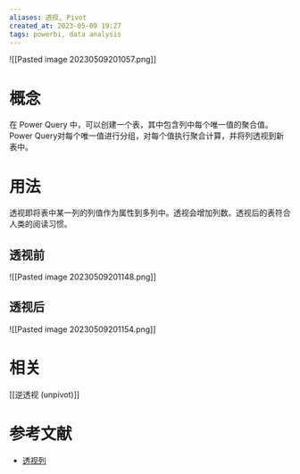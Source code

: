 ```yaml
---
aliases: 透视, Pivot
created_at: 2023-05-09 19:27
tags: powerbi, data analysis
---
```

![[Pasted image 20230509201057.png]]

# 概念

在 Power Query 中，可以创建一个表，其中包含列中每个唯一值的聚合值。 Power Query对每个唯一值进行分组，对每个值执行聚合计算，并将列透视到新表中。

# 用法

透视即将表中某一列的列值作为属性到多列中。透视会增加列数。透视后的表符合人类的阅读习惯。

## 透视前

![[Pasted image 20230509201148.png]]

## 透视后

![[Pasted image 20230509201154.png]]


# 相关

[[逆透视 (unpivot)]]



# 参考文献

-   [透视列](https://learn.microsoft.com/zh-cn/power-query/pivot-columns)


